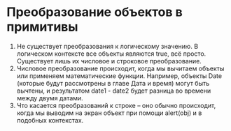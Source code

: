 # Преобразование объектов в примитивы

1. Не существует преобразования к логическому значению. В логическом контексте все объекты являются true, всё просто. Существует лишь их числовое и строковое преобразование.
2. Числовое преобразование происходит, когда мы вычитаем объекты или применяем математические функции. Например, объекты Date (которые будут рассмотрены в главе Дата и время) могут быть вычтены, и результатом date1 - date2 будет разница во времени между двумя датами.
3. Что касается преобразований к строке – оно обычно происходит, когда мы выводим на экран объект при помощи alert(obj) и в подобных контекстах.
